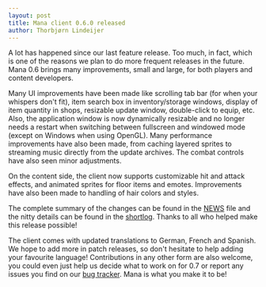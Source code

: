 ```yaml
---
layout: post
title: Mana client 0.6.0 released
author: Thorbjørn Lindeijer
---
```


A lot has happened since our last feature release. Too much, in fact, which is
one of the reasons we plan to do more frequent releases in the future.  Mana
0.6 brings many improvements, small and large, for both players and content
developers.

Many UI improvements have been made like scrolling tab bar (for when your
whispers don't fit), item search box in inventory/storage windows, display of
item quantity in shops, resizable update window, double-click to equip, etc.
Also, the application window is now dynamically resizable and no longer needs a
restart when switching between fullscreen and windowed mode (except on Windows
when using OpenGL). Many performance improvements have also been made, from
caching layered sprites to streaming music directly from the update archives.
The combat controls have also seen minor adjustments.

On the content side, the client now supports customizable hit and attack
effects, and animated sprites for floor items and emotes. Improvements have
also been made to handling of hair colors and styles.

The complete summary of the changes can be found in the <a
href="http://github.com/mana/mana/blob/master/NEWS">NEWS</a> file and the nitty
details can be found in the <a
href="http://manasource.org/files/mana-0.6.0-shortlog.txt">shortlog</a>. Thanks
to all who helped make this release possible!

The client comes with updated translations to German, French and Spanish. We
hope to add more in patch releases, so don't hesitate to help adding your
favourite language! Contributions in any other form are also welcome, you could
even just help us decide what to work on for 0.7 or report any issues you find
on our <a href="http://bugs.manasource.org/">bug tracker</a>. Mana is what you
make it to be!
